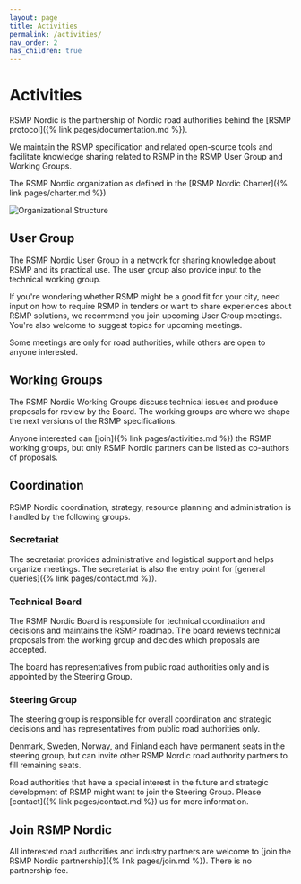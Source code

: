 ```yaml
---
layout: page
title: Activities
permalink: /activities/
nav_order: 2
has_children: true
---
```


# Activities
RSMP Nordic is the partnership of Nordic road authorities behind the [RSMP protocol]({% link pages/documentation.md %}).

We maintain the RSMP specification and related open-source tools and facilitate knowledge sharing related to RSMP in the RSMP User Group and Working Groups.

The RSMP Nordic organization as defined in the [RSMP Nordic Charter]({% link pages/charter.md %})

![Organizational Structure](/assets/images/organization.png)

## User Group
The RSMP Nordic User Group in a network for sharing knowledge about RSMP and its practical use. The user group also provide input to the technical working group.

If you're wondering whether RSMP might be a good fit for your city, need input on how to require RSMP in tenders or want to share experiences about RSMP solutions, we recommend you join upcoming User Group meetings. You're also welcome to suggest topics for upcoming meetings.

Some meetings are only for road authorities, while others are open to anyone interested.

## Working Groups
The RSMP Nordic Working Groups discuss technical issues and produce proposals for review by the Board. The working groups are where we shape the next versions of the RSMP specifications.

Anyone interested can [join]({% link pages/activities.md %}) the RSMP working groups, but only RSMP Nordic partners can be listed as co-authors of proposals.

## Coordination
RSMP Nordic coordination, strategy, resource planning and administration is handled by the following groups.

### Secretariat
The secretariat provides administrative and logistical support and helps organize meetings. The secretariat is also the entry point for [general queries]({% link pages/contact.md %}).

### Technical Board
The RSMP Nordic Board is responsible for technical coordination and decisions and maintains the RSMP roadmap. The board reviews technical proposals from the working group and decides which proposals are accepted.

The board has representatives from public road authorities only and is appointed by the Steering Group.

### Steering Group
The steering group is responsible for overall coordination and strategic decisions and has representatives from public road authorities only.

Denmark, Sweden, Norway, and Finland each have permanent seats in the steering group, but can invite other RSMP Nordic road authority partners to fill remaining seats.

Road authorities that have a special interest in the future and strategic development of RSMP might want to join the Steering Group. Please [contact]({% link pages/contact.md %}) us for more information.

## Join RSMP Nordic
All interested road authorities and industry partners are welcome to [join the RSMP Nordic partnership]({% link pages/join.md %}). There is no partnership fee.
